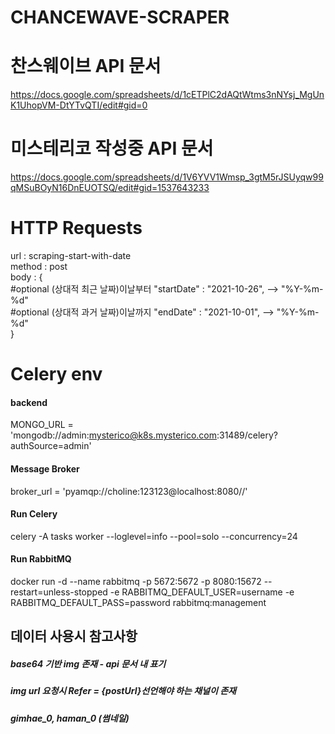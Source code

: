 # CHANCEWAVE-SCRAPER

# 찬스웨이브 API 문서  
https://docs.google.com/spreadsheets/d/1cETPlC2dAQtWtms3nNYsj_MgUnK1UhopVM-DtYTvQTI/edit#gid=0


# 미스테리코 작성중 API 문서  
https://docs.google.com/spreadsheets/d/1V6YVV1Wmsp_3gtM5rJSUyqw99qMSuBOyN16DnEUOTSQ/edit#gid=1537643233


# HTTP Requests

url : scraping-start-with-date  
method : post  
body : {  
    #optional  (상대적 최근 날짜)이날부터
    "startDate" : "2021-10-26",  --> "%Y-%m-%d"  
    #optional  (상대적 과거 날짜)이날까지
    "endDate" : "2021-10-01",  --> "%Y-%m-%d"  
}

#  

# Celery env
#### backend  
MONGO_URL = 'mongodb://admin:mysterico@k8s.mysterico.com:31489/celery?authSource=admin'  

#### Message Broker  
broker_url = 'pyamqp://choline:123123@localhost:8080//'  

#### Run Celery
celery -A tasks worker --loglevel=info --pool=solo --concurrency=24  

#### Run RabbitMQ
docker run -d --name rabbitmq -p 5672:5672 -p 8080:15672 --restart=unless-stopped -e RABBITMQ_DEFAULT_USER=username -e RABBITMQ_DEFAULT_PASS=password rabbitmq:management  

## 데이터 사용시 참고사항

##### base64 기반 img 존재 - api 문서 내 표기
##### img url 요청시 Refer = {postUrl}선언해야 하는 채널이 존재 
##### gimhae_0, haman_0 (썸네일)